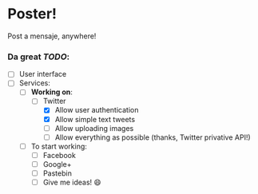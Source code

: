 # Poster!

Post a mensaje, anywhere!

### Da great ***TODO***:

- [ ] User interface
- [ ] Services:
	- [ ] **Working on**:
		- [ ] Twitter
		  - [x] Allow user authentication
		  - [x] Allow simple text tweets
		  - [ ] Allow uploading images
		  - [ ] Allow everything as possible (thanks, Twitter privative API!)
	- [ ] To start working:
		- [ ] Facebook
		- [ ] Google+
		- [ ] Pastebin
		- [ ] Give me ideas! :smile:

